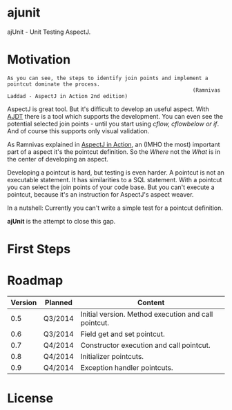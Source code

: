 ajunit
======

ajUnit - Unit Testing AspectJ.

Motivation
==========

    As you can see, the steps to identify join points and implement a pointcut dominate the process.
                                                                (Ramnivas Laddad - AspectJ in Action 2nd edition)


AspectJ is great tool. But it's difficult to develop an useful aspect. With [AJDT](http://www.eclipse.org/ajdt/) there is a tool which supports the development.
You can even see the potential selected join points - until you start using _cflow, cflowbelow or if_. And of course this supports only visual validation.

As Ramnivas explained in [AspectJ in Action](http://www.manning.com/laddad2/), an (IMHO the most) important part of a aspect it's the pointcut definition. 
So the _Where_ not the _What_ is in the center of developing an aspect.

Developing a pointcut is hard, but testing is even harder. A pointcut is not an executable statement. It has similarities to a SQL statement.
With a pointcut you can select the join points of your code base. But you can't execute a pointcut, because it's an instruction for AspectJ's aspect weaver.

In a nutshell: Currently you can't write a simple test for a pointcut definition.

**ajUnit** is the attempt to close this gap.


First Steps
===========


Roadmap
=======

Version | Planned | Content
------- | ------- | -------------------------------------------------
0.5     | Q3/2014 | Initial version. Method execution and call pointcut.
0.6     | Q3/2014 | Field get and set pointcut. 
0.7     | Q4/2014 | Constructor execution and call pointcut.  
0.8     | Q4/2014 | Initializer pointcuts.  
0.9     | Q4/2014 | Exception handler pointcuts.  


License
=======
